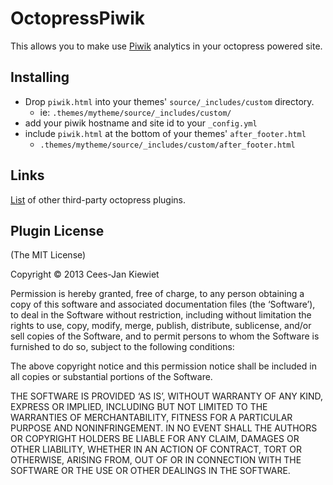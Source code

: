 # OctopressPiwik

This allows you to make use [Piwik](http://piwik.org/) analytics in your octopress powered site.  

## Installing

* Drop `piwik.html` into your themes' `source/_includes/custom` directory.
  * ie: `.themes/mytheme/source/_includes/custom/`
* add your piwik hostname and site id to your `_config.yml`
* include `piwik.html` at the bottom of your themes' `after_footer.html`
  * `.themes/mytheme/source/_includes/custom/after_footer.html`

## Links

[List](https://github.com/imathis/octopress/wiki/3rd-party-plugins) of other third-party octopress plugins. 

## Plugin License

(The MIT License)

Copyright © 2013 Cees-Jan Kiewiet

Permission is hereby granted, free of charge, to any person obtaining a copy of this software and associated documentation files (the ‘Software’), to deal in the Software without restriction, including without limitation the rights to use, copy, modify, merge, publish, distribute, sublicense, and/or sell copies of the Software, and to permit persons to whom the Software is furnished to do so, subject to the following conditions:

The above copyright notice and this permission notice shall be included in all copies or substantial portions of the Software.

THE SOFTWARE IS PROVIDED ‘AS IS’, WITHOUT WARRANTY OF ANY KIND, EXPRESS OR IMPLIED, INCLUDING BUT NOT LIMITED TO THE WARRANTIES OF MERCHANTABILITY, FITNESS FOR A PARTICULAR PURPOSE AND NONINFRINGEMENT. IN NO EVENT SHALL THE AUTHORS OR COPYRIGHT HOLDERS BE LIABLE FOR ANY CLAIM, DAMAGES OR OTHER LIABILITY, WHETHER IN AN ACTION OF CONTRACT, TORT OR OTHERWISE, ARISING FROM, OUT OF OR IN CONNECTION WITH THE SOFTWARE OR THE USE OR OTHER DEALINGS IN THE SOFTWARE.